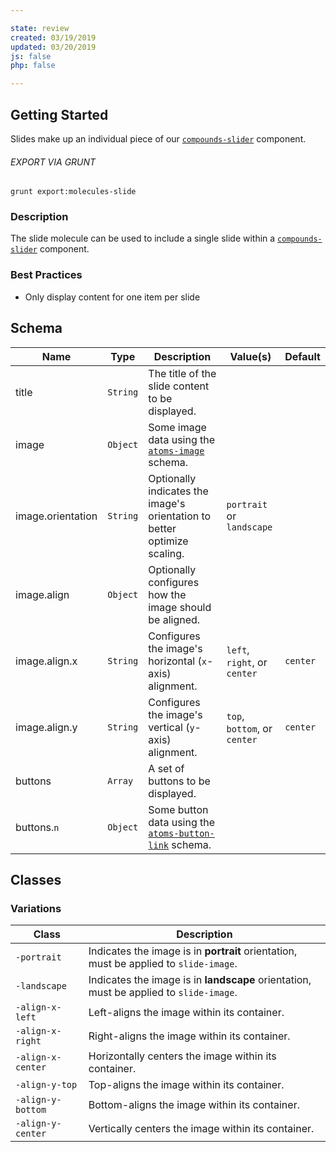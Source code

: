 ```yaml
---

state: review
created: 03/19/2019
updated: 03/20/2019
js: false
php: false

---
```


## Getting Started

Slides make up an individual piece of our [`compounds-slider`][compounds-slider] component.

###### EXPORT VIA GRUNT

```
grunt export:molecules-slide
```


### Description

The slide molecule can be used to include a single slide within a [`compounds-slider`][compounds-slider] component.


### Best Practices

- Only display content for one item per slide


## Schema

| Name              | Type      | Description                                                                   | Value(s)                      | Default   |
|-------------------|-----------|-------------------------------------------------------------------------------|-------------------------------|-----------|
| title             | `String`  | The title of the slide content to be displayed.                               |                               |           |
| image             | `Object`  | Some image data using the [`atoms-image`][atoms-image] schema.                |                               |           |
| image.orientation | `String`  | Optionally indicates the image's orientation to better optimize scaling.      | `portrait` or `landscape`     |           |
| image.align       | `Object`  | Optionally configures how the image should be aligned.                        |                               |           |
| image.align.x     | `String`  | Configures the image's horizontal (`x`-axis) alignment.                       | `left`, `right`, or `center`  | `center`  |
| image.align.y     | `String`  | Configures the image's vertical (`y`-axis) alignment.                         | `top`, `bottom`, or `center`  | `center`  |
| buttons           | `Array`   | A set of buttons to be displayed.                                             |                               |           |
| buttons.`n`       | `Object`  | Some button data using the [`atoms-button-link`][atoms-button-link] schema.   |                               |           |


## Classes

### Variations

| Class               | Description                                                                             |
|---------------------|-----------------------------------------------------------------------------------------|
| `-portrait`         | Indicates the image is in **portrait** orientation, must be applied to `slide-image`.   |
| `-landscape`        | Indicates the image is in **landscape** orientation, must be applied to `slide-image`.  |
| `-align-x-left`     | Left-aligns the image within its container.                                             |
| `-align-x-right`    | Right-aligns the image within its container.                                            |
| `-align-x-center`   | Horizontally centers the image within its container.                                    |
| `-align-y-top`      | Top-aligns the image within its container.                                              |
| `-align-y-bottom`   | Bottom-aligns the image within its container.                                           |
| `-align-y-center`   | Vertically centers the image within its container.                                      |


[atoms-image]: /patterns/20-atoms-media-image/20-atoms-media-image.html
[atoms-button-link]: /patterns/20-atoms-buttons-01-button-link/20-atoms-buttons-01-button-link.html
[compounds-slider]: /patterns/40-compounds-modules-slider/40-compounds-modules-slider.html
